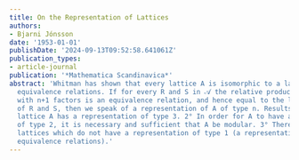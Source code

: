 ```yaml
---
title: On the Representation of Lattices
authors:
- Bjarni Jónsson
date: '1953-01-01'
publishDate: '2024-09-13T09:52:58.641061Z'
publication_types:
- article-journal
publication: '*Mathematica Scandinavica*'
abstract: 'Whitman has shown that every lattice A is isomorphic to a lattice 𝒜 of
  equivalence relations. If for every R and S in 𝒜 the relative product R; S; R; S;...
  with n+1 factors is an equivalence relation, and hence equal to the lattice sum
  of R and S, then we speak of a representation of A of type n. Results: 1° Every
  lattice A has a representation of type 3. 2° In order for A to have a representation
  of type 2, it is necessary and sufficient that A be modular. 3° There exist modular
  lattices which do not have a representation of type 1 (a representation by commuting
  equivalence relations).'
---
```

